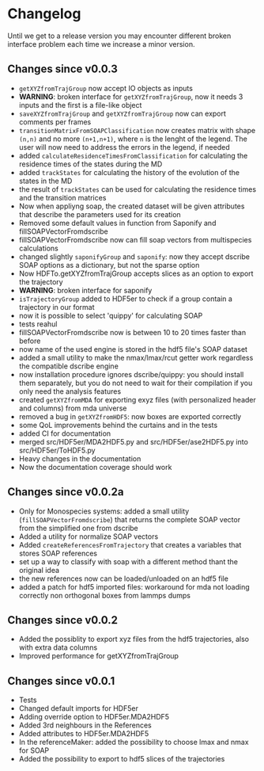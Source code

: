 # Changelog

Until we get to a release version you may encounter different broken interface problem each time we increase a minor version.

## Changes since v0.0.3

- `getXYZfromTrajGroup` now accept IO objects as inputs
- **WARNING**: broken interface for `getXYZfromTrajGroup`, now it needs 3 inputs and the first is a file-like object
- `saveXYZfromTrajGroup` and `getXYZfromTrajGroup` now can export comments per frames
- `transitionMatrixFromSOAPClassification` now creates matrix with shape  `(n,n)` and no more `(n+1,n+1)`, where `n` is the lenght of the legend. The user will now need to address the errors in the legend, if needed
- added `calculateResidenceTimesFromClassification` for calculating the residence times of the states during the MD
- added `trackStates` for calculating the history of the evolution of the states in the MD
- the result of `trackStates` can be used for calculating the residence times and the transition matrices
- Now when appliyng soap, the created dataset will be given attributes that describe the parameters used for its creation
- Removed some default values in function from Saponify and fillSOAPVectorFromdscribe
- fillSOAPVectorFromdscribe now can fill soap vectors from multispecies calculations
- changed slightly `saponifyGroup` and `saponify`: now they accept dscribe SOAP options as a dictionary, but not the sparse option
- Now HDFTo.getXYZfromTrajGroup accepts slices as an option to export the trajectory
- **WARNING**: broken interface for saponify
- `isTrajectoryGroup` added to HDF5er to check if a group contain a trajectory in our format
- now it is possible to select 'quippy' for calculating SOAP
- tests reahul
- fillSOAPVectorFromdscribe now is between 10 to 20 times faster than before
- now name of the used engine is stored in the hdf5 file's SOAP dataset
- added a small utility to make the nmax/lmax/rcut getter work regardless the compatible dscribe engine
- now installation procedure ignores dscribe/quippy: you should install them separately, but you do not need to wait for their compilation if you only need the analysis features
- created `getXYZfromMDA` for exporting exyz files (with personalized header and columns) from mda universe
- removed a bug in `getXYZfromHDF5`: now boxes are exported correctly
- some QoL improvements behind the curtains and in the tests
- added CI for documentation
- merged src/HDF5er/MDA2HDF5.py and src/HDF5er/ase2HDF5.py into src/HDF5er/ToHDF5.py
- Heavy changes in the documentation
- Now the documentation coverage should work

## Changes since v0.0.2a

- Only for Monospecies systems: added a small utility (`fillSOAPVectorFromdscribe`) that returns the complete SOAP vector from the simplified one from dscribe
- Added a utility for normalize SOAP vectors
- Added `createReferencesFromTrajectory` that creates a variables that stores SOAP references
- set up a way to classify with soap with a different method thant the original idea
- the new references now can be loaded/unloaded on an hdf5 file
- added a patch for hdf5 imported files: workaround for mda not loading correctly non orthogonal boxes from lammps dumps

## Changes since v0.0.2

- Added the possiblity to export xyz files from the hdf5 trajectories, also with extra data columns
- Improved performance for getXYZfromTrajGroup

## Changes since v0.0.1

- Tests
- Changed default imports for HDF5er
- Adding override option to HDF5er.MDA2HDF5
- Added 3rd neighbours in the References
- Added attributes to HDF5er.MDA2HDF5
- In the referenceMaker: added the possibility to choose lmax and nmax for SOAP
- Added the possibility to export to hdf5 slices of the trajectories
